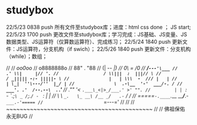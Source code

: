 # studybox
22/5/23 0838 push 所有文件至studybox库；进度：html css done ； JS start;
22/5/23 1700 push 更改文件至studybox库；学习完成：JS基础、JS变量、JS数据类型、JS运算符（仅算数运算符）、完成练习；
22/5/24 1840 push 更新文件：JS运算符，分支机构（if swich）；
22/5/26 1840 push 更新文件：分支机构（while）；数组；











//
//                       _oo0oo_
//                      o8888888o
//                      88" . "88
//                      (| -_- |)
//                      0\  =  /0
//                    ___/`---'\___
//                  .' \\|     |// '.
//                 / \\|||  :  |||// \
//                / _||||| -:- |||||- \
//               |   | \\\  -  /// |   |
//               | \_|  ''\---/''  |_/ |
//               \  .-\__  '-'  ___/-. /
//             ___'. .'  /--.--\  `. .'___
//          ."" '<  `.___\_<|>_/___.' >' "".
//         | | :  `- \`.;`\ _ /`;.`/ - ` : | |
//         \  \ `_.   \_ __\ /__ _/   .-` /  /
//     =====`-.____`.___ \_____/___.-`___.-'=====
//                       `=---='
//
//
//     ~~~~~~~~~~~~~~~~~~~~~~~~~~~~~~~~~~~~~~~~~~~
//
//               佛祖保佑         永无BUG
//
